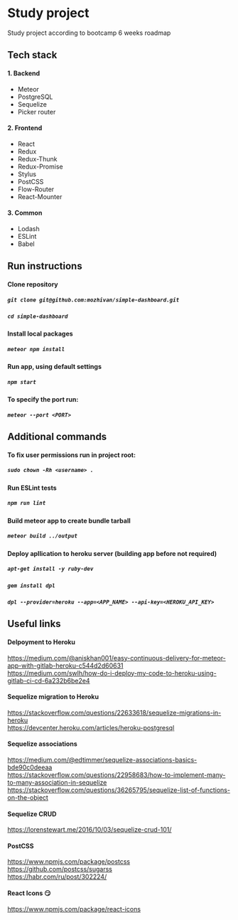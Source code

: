 # Study project

Study project according to bootcamp 6 weeks roadmap

## Tech stack

#### 1. Backend
- Meteor
- PostgreSQL
- Sequelize
- Picker router

#### 2. Frontend
- React
- Redux
- Redux-Thunk
- Redux-Promise
- Stylus
- PostCSS
- Flow-Router
- React-Mounter

#### 3. Common
- Lodash
- ESLint
- Babel


## Run instructions


#### Clone repository

##### `git clone git@github.com:mozhivan/simple-dashboard.git`

##### `cd simple-dashboard`

#### Install local packages

##### `meteor npm install`

#### Run app, using default settings

##### `npm start`

#### To specify the port run:

##### `meteor --port <PORT>`


## Additional commands

#### To fix user permissions run in project root:

##### `sudo chown -Rh <username> .`

#### Run ESLint tests

##### `npm run lint`

#### Build meteor app to create bundle tarball

##### `meteor build ../output`

#### Deploy apllication to heroku server (building app before not required)

##### `apt-get install -y ruby-dev`
##### `gem install dpl`
##### `dpl --provider=heroku --app=<APP_NAME> --api-key=<HEROKU_API_KEY>`


## Useful links

#### Delpoyment to Heroku

https://medium.com/@aniskhan001/easy-continuous-delivery-for-meteor-app-with-gitlab-heroku-c544d2d60631 <br/>
https://medium.com/swlh/how-do-i-deploy-my-code-to-heroku-using-gitlab-ci-cd-6a232b6be2e4 <br/>

#### Sequelize migration to Heroku

https://stackoverflow.com/questions/22633618/sequelize-migrations-in-heroku <br/>
https://devcenter.heroku.com/articles/heroku-postgresql <br/>

#### Sequelize associations

https://medium.com/@edtimmer/sequelize-associations-basics-bde90c0deeaa <br/>
https://stackoverflow.com/questions/22958683/how-to-implement-many-to-many-association-in-sequelize <br/>
https://stackoverflow.com/questions/36265795/sequelize-list-of-functions-on-the-object <br/>

#### Sequelize CRUD

https://lorenstewart.me/2016/10/03/sequelize-crud-101/ <br/>

#### PostCSS

https://www.npmjs.com/package/postcss <br/>
https://github.com/postcss/sugarss <br/>
https://habr.com/ru/post/302224/ <br/>

#### React Icons :smirk:

https://www.npmjs.com/package/react-icons <br/>
